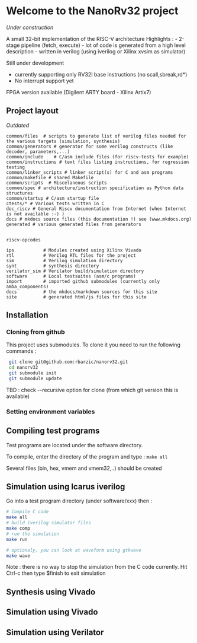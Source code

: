 # Welcome to the NanoRv32  project

_Under construction_

A small 32-bit implementation of the RISC-V architecture
Highlights :
    - 2-stage pipeline (fetch, execute)
    - lot of code is generated from a high level description
    - written in verilog (using iverilog or Xilinx xvsim as simulator)

Still under development
  - currently supporting only RV32I base instructions (no scall,sbreak,rd*)
  - No interrupt support yet

FPGA version available (Digilent ARTY board - Xilinx Artix7)



## Project layout

_Outdated_

    common/files  # scripts to generate list of verilog files needed for the various targets (simulation, synthesis)
    common/generators # generator for some verilog constructs (like decoder, parameters,...)
    common/include    # C/asm include files (for riscv-tests for example)
    common/instructions # text files listing instructions, for regression testing
    common/linker_scripts # linker script(s) for C and asm programs
    common/makefile # shared Makefile
    common/scripts  # Miscelaneous scripts
    common/spec # architecture/instruction specification as Python data structures
    common/startup # C/asm startup file
    ctests/* # Various tests written in C
    doc_riscv # General Riscv documentation from Internet (when Internet is not available :-) )
    docs # mkdocs source files (this documentation !) see (www.mkdocs.org)
    generated # various generated files from generators


    riscv-opcodes

    ips           # Modules created using Xilinx Vivado
    rtl           # Verilog RTL files for the project
    sim           # Verilog simulation directory
    synt          # synthesis directory
    verilator_sim # Verilator build/simulation directory
    software      # Local testsuites (asm/c programs)
    import        # imported github submodules (currently only amba_components)
    docs          # the mkdocs/markdown sources for this site
    site          # generated html/js files for this site


## Installation

### Cloning from github

This project uses submodules. To clone it you need to run the following commands :

```bash
 git clone git@github.com:rbarzic/nanorv32.git
 cd nanorv32
 git submodule init
 git submodule update
```

TBD : check --recursive option for clone (from which git version this is available)

### Setting environment variables


## Compiling test programs

Test programs are located under the software directory.

To compile, enter the directory of the program and type :
`make all`

Several files (bin, hex, vmem and vmem32,..) should be created

## Simulation  using Icarus iverilog

Go into a test program directory (under software/xxx) then :

```bash
# Compile C code
make all
# build iverilog simulator files
make comp
# run the simulation
make run

# optionaly, you can look at waveform using gtkwave
make wave
```

Note : there is no way to stop the simulation from the C code
currently. Hit Ctrl-c then type $finish to exit simulation

## Synthesis using Vivado

## Simulation  using Vivado



## Simulation  using Verilator
